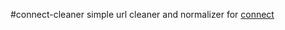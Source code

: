 #connect-cleaner
simple url cleaner and normalizer for [connect](https://github.com/senchalabs/connect)

